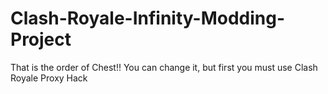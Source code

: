 # Clash-Royale-Infinity-Modding-Project
That is the order of Chest!! 
You can change it, but first you must use Clash Royale Proxy Hack
